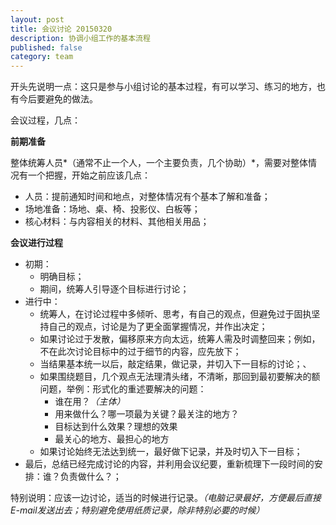 ```yaml
---
layout: post
title: 会议讨论 20150320 
description: 协调小组工作的基本流程
published: false
category: team
---
```



开头先说明一点：这只是参与小组讨论的基本过程，有可以学习、练习的地方，也有今后要避免的做法。


会议过程，几点：

**前期准备**

整体统筹人员*（通常不止一个人，一个主要负责，几个协助）*，需要对整体情况有一个把握，开始之前应该几点：

* 人员：提前通知时间和地点，对整体情况有个基本了解和准备；
* 场地准备：场地、桌、椅、投影仪、白板等；
* 核心材料：与内容相关的材料、其他相关用品；

**会议进行过程**

* 初期：
	* 明确目标；
	* 期间，统筹人引导逐个目标进行讨论；
* 进行中：
	* 统筹人，在讨论过程中多倾听、思考，有自己的观点，但避免过于固执坚持自己的观点，讨论是为了更全面掌握情况，并作出决定；
	* 如果讨论过于发散，偏移原来方向太远，统筹人需及时调整回来；例如，不在此次讨论目标中的过于细节的内容，应先放下；
	* 当结果基本统一以后，敲定结果，做记录，并切入下一目标的讨论；、
	* 如果围绕题目，几个观点无法理清头绪，不清晰，那回到最初要解决的额问题，举例：形式化的重述要解决的问题：
		* 谁在用？*（主体）*
		* 用来做什么？哪一项最为关键？最关注的地方？
		* 目标达到什么效果？理想的效果
		* 最关心的地方、最担心的地方
	* 如果讨论始终无法达到统一，最好做下记录，并及时切入下一目标；
* 最后，总结已经完成讨论的内容，并利用会议纪要，重新梳理下一段时间的安排：谁？负责做什么？；

特别说明：应该一边讨论，适当的时候进行记录。*（电脑记录最好，方便最后直接E-mail发送出去；特别避免使用纸质记录，除非特别必要的时候）*











[NingG]:    http://ningg.github.com  "NingG"






